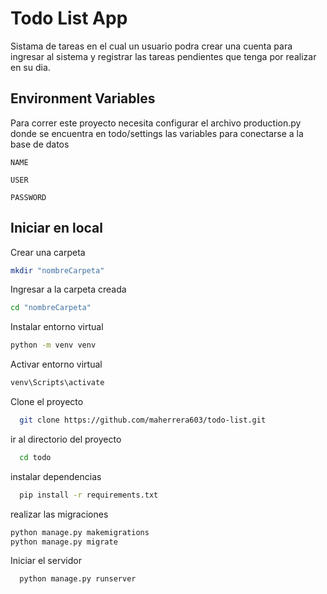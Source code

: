 # Todo List App

Sistama de tareas en el cual un usuario podra crear una cuenta para ingresar al sistema y registrar las tareas pendientes que tenga por realizar en su dia.

## Environment Variables

Para correr este proyecto necesita configurar el archivo production.py donde se encuentra en todo/settings las variables para conectarse a la base de datos

`NAME`

`USER`

`PASSWORD`


## Iniciar en local

Crear una carpeta
```bash
mkdir "nombreCarpeta"
```
Ingresar a la carpeta creada
```bash
cd "nombreCarpeta"
```

Instalar entorno virtual
```bash
python -m venv venv
```

Activar entorno virtual
```bash
venv\Scripts\activate
```

Clone el proyecto

```bash
  git clone https://github.com/maherrera603/todo-list.git
```

ir al directorio del proyecto

```bash
  cd todo
```

instalar dependencias

```bash
  pip install -r requirements.txt
```

realizar las migraciones
```bash
python manage.py makemigrations
python manage.py migrate
```

Iniciar el servidor
```bash
  python manage.py runserver
```
